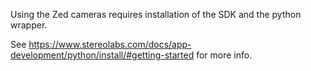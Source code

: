 Using the Zed cameras requires installation of the SDK and the python wrapper. 

See https://www.stereolabs.com/docs/app-development/python/install/#getting-started for more info.